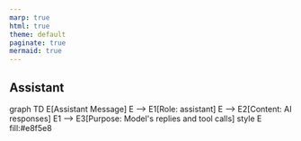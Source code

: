 ```yaml
---
marp: true
html: true
theme: default
paginate: true
mermaid: true
---
```

<style>
.dodgerblue {
  color: dodgerblue;
}
</style>
## Assistant

<div class="mermaid">
graph TD
    E[Assistant Message]
    E --> E1[Role: assistant]
    E --> E2[Content: AI responses]
    E1 --> E3[Purpose: Model's replies and tool calls]
    style E fill:#e8f5e8
</div>
